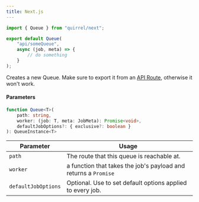 ```yaml
---
title: Next.js
---
```


```ts title="pages/api/someQueue.ts"
import { Queue } from "quirrel/next";

export default Queue(
    "api/someQueue",
    async (job, meta) => {
        // do something
    }
);
```

Creates a new Queue.
Make sure to export it from an [API Route](https://nextjs.org/docs/api-routes/introduction), otherwise it won't work.

#### Parameters

```ts
function Queue<T>(
    path: string,
    worker: (job: T, meta: JobMeta): Promise<void>,
    defaultJobOptions?: { exclusive?: boolean }
): QueueInstance<T>
```

| Parameter           | Usage                                                           |
| ------------------- | --------------------------------------------------------------- |
| `path`              | The route that this queue is reachable at.                      |
| `worker`            | a function that takes the job's payload and returns a `Promise` |
| `defaultJobOptions` | Optional. Use to set default options applied to every job.      |
